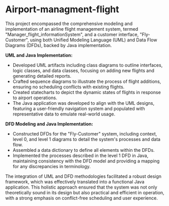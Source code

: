 # Airport-managment-flight

This project encompassed the comprehensive modeling and implementation of an airline flight management system, termed "Manager_flight_informationSystem", and a customer interface, "Fly-Customer", using both Unified Modeling Language (UML) and Data Flow Diagrams (DFDs), backed by Java implementation.

**UML and Java Implementation:**
- Developed UML artifacts including class diagrams to outline interfaces, logic classes, and data classes, focusing on adding new flights and generating detailed reports.
- Crafted sequence diagrams to illustrate the process of flight additions, ensuring no scheduling conflicts with existing flights.
- Created statecharts to depict the dynamic states of flights in response to airport operations.
- The Java application was developed to align with the UML designs, featuring a user-friendly navigation system and populated with representative data to emulate real-world usage.

**DFD Modeling and Java Implementation:**
- Constructed DFDs for the "Fly-Customer" system, including context, level 0, and level 1 diagrams to detail the system's processes and data flow.
- Assembled a data dictionary to define all elements within the DFDs.
- Implemented the processes described in the level 1 DFD in Java, maintaining consistency with the DFD model and providing a mapping for any discrepancies in terminology.

The integration of UML and DFD methodologies facilitated a robust design framework, which was effectively translated into a functional Java application. This holistic approach ensured that the system was not only theoretically sound in its design but also practical and efficient in operation, with a strong emphasis on conflict-free scheduling and user experience.


